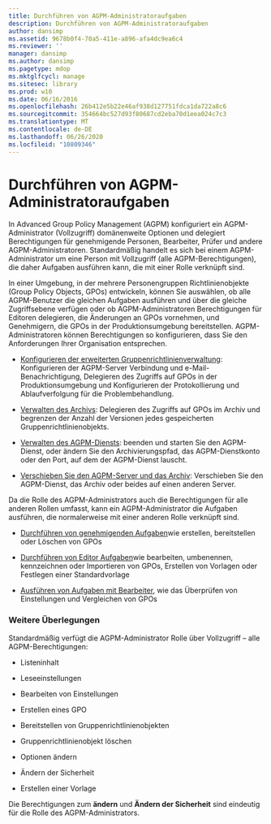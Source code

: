 ```yaml
---
title: Durchführen von AGPM-Administratoraufgaben
description: Durchführen von AGPM-Administratoraufgaben
author: dansimp
ms.assetid: 9678b0f4-70a5-411e-a896-afa4dc9ea6c4
ms.reviewer: ''
manager: dansimp
ms.author: dansimp
ms.pagetype: mdop
ms.mktglfcycl: manage
ms.sitesec: library
ms.prod: w10
ms.date: 06/16/2016
ms.openlocfilehash: 26b412e5b22e46af938d127751fdca1da722a8c6
ms.sourcegitcommit: 354664bc527d93f80687cd2eba70d1eea024c7c3
ms.translationtype: MT
ms.contentlocale: de-DE
ms.lasthandoff: 06/26/2020
ms.locfileid: "10809346"
---
```

# Durchführen von AGPM-Administratoraufgaben


In Advanced Group Policy Management (AGPM) konfiguriert ein AGPM-Administrator (Vollzugriff) domänenweite Optionen und delegiert Berechtigungen für genehmigende Personen, Bearbeiter, Prüfer und andere AGPM-Administratoren. Standardmäßig handelt es sich bei einem AGPM-Administrator um eine Person mit Vollzugriff (alle AGPM-Berechtigungen), die daher Aufgaben ausführen kann, die mit einer Rolle verknüpft sind.

In einer Umgebung, in der mehrere Personengruppen Richtlinienobjekte (Group Policy Objects, GPOs) entwickeln, können Sie auswählen, ob alle AGPM-Benutzer die gleichen Aufgaben ausführen und über die gleiche Zugriffsebene verfügen oder ob AGPM-Administratoren Berechtigungen für Editoren delegieren, die Änderungen an GPOs vornehmen, und Genehmigern, die GPOs in der Produktionsumgebung bereitstellen. AGPM-Administratoren können Berechtigungen so konfigurieren, dass Sie den Anforderungen Ihrer Organisation entsprechen.

-   [Konfigurieren der erweiterten Gruppenrichtlinienverwaltung](configuring-advanced-group-policy-management.md): Konfigurieren der AGPM-Server Verbindung und e-Mail-Benachrichtigung, Delegieren des Zugriffs auf GPOs in der Produktionsumgebung und Konfigurieren der Protokollierung und Ablaufverfolgung für die Problembehandlung.

-   [Verwalten des Archivs](managing-the-archive.md): Delegieren des Zugriffs auf GPOs im Archiv und begrenzen der Anzahl der Versionen jedes gespeicherten Gruppenrichtlinienobjekts.

-   [Verwalten des AGPM-Diensts](managing-the-agpm-service-agpm30ops.md): beenden und starten Sie den AGPM-Dienst, oder ändern Sie den Archivierungspfad, das AGPM-Dienstkonto oder den Port, auf dem der AGPM-Dienst lauscht.

-   [Verschieben Sie den AGPM-Server und das Archiv](move-the-agpm-server-and-the-archive.md): Verschieben Sie den AGPM-Dienst, das Archiv oder beides auf einen anderen Server.

Da die Rolle des AGPM-Administrators auch die Berechtigungen für alle anderen Rollen umfasst, kann ein AGPM-Administrator die Aufgaben ausführen, die normalerweise mit einer anderen Rolle verknüpft sind.

-   [Durchführen von genehmigenden Aufgaben](performing-approver-tasks-agpm30ops.md)wie erstellen, bereitstellen oder Löschen von GPOs

-   [Durchführen von Editor Aufgaben](performing-editor-tasks-agpm30ops.md)wie bearbeiten, umbenennen, kennzeichnen oder Importieren von GPOs, Erstellen von Vorlagen oder Festlegen einer Standardvorlage

-   [Ausführen von Aufgaben mit Bearbeiter](performing-reviewer-tasks-agpm30ops.md), wie das Überprüfen von Einstellungen und Vergleichen von GPOs

### Weitere Überlegungen

Standardmäßig verfügt die AGPM-Administrator Rolle über Vollzugriff – alle AGPM-Berechtigungen:

-   Listeninhalt

-   Leseeinstellungen

-   Bearbeiten von Einstellungen

-   Erstellen eines GPO

-   Bereitstellen von Gruppenrichtlinienobjekten

-   Gruppenrichtlinienobjekt löschen

-   Optionen ändern

-   Ändern der Sicherheit

-   Erstellen einer Vorlage

Die Berechtigungen zum **ändern** und **Ändern der Sicherheit** sind eindeutig für die Rolle des AGPM-Administrators.

 

 





